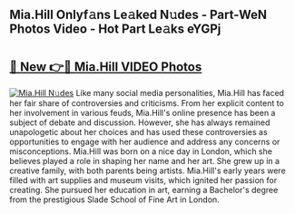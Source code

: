 ## Mia.Hill Onlyf𝚊ns Le𝚊ked N𝚞des - Part-WeN Photos Video - Hot Part Le𝚊ks eYGPj

# <h2><a href="http://ac52277.deff.icu/?id=Mia.Hill">🔗 New 👉🔴 Mia.Hill VIDEO Photos</a></h2>

[![Mia.Hill N𝚞des](https://i.imgur.com/rIISA9y.gif)](http://ac52277.deff.icu/?id=Mia.Hill)
Like many social media personalities, Mia.Hill has faced her fair share of controversies and criticisms. From her explicit content to her involvement in various feuds, Mia.Hill's online presence has been a subject of debate and discussion. However, she has always remained unapologetic about her choices and has used these controversies as opportunities to engage with her audience and address any concerns or misconceptions. Mia.Hill was born on a nice day in London, which she believes played a role in shaping her name and her art. She grew up in a creative family, with both parents being artists. Mia.Hill's early years were filled with art supplies and museum visits, which ignited her passion for creating. She pursued her education in art, earning a Bachelor's degree from the prestigious Slade School of Fine Art in London.
